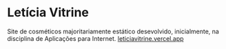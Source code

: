 # Letícia Vitrine
Site de cosméticos majoritariamente estático desevolvido, inicialmente, na disciplina de Aplicações para Internet.
[leticiavitrine.vercel.app](https://leticiavitrine.vercel.app/)
